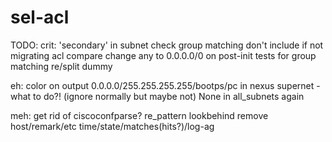 # sel-acl


TODO:
crit:
'secondary' in subnet
check group matching
don't include if not migrating
acl compare
change any to 0.0.0.0/0 on post-init
tests for group matching
re/split dummy


eh:
color on output
0.0.0.0/255.255.255.255/bootps/pc in nexus
supernet - what to do?! (ignore normally but maybe not)
None in all_subnets again

meh:
get rid of ciscoconfparse?
re_pattern lookbehind remove host/remark/etc
time/state/matches(hits?)/log-ag